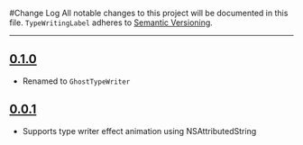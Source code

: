 #Change Log
All notable changes to this project will be documented in this file.
`TypeWritingLabel` adheres to [Semantic Versioning](http://semver.org/).

---

## [0.1.0](https://github.com/wibosco/TypeWritingLabel/releases/tag/0.1.0)

* Renamed to `GhostTypeWriter`

## [0.0.1](https://github.com/wibosco/TypeWritingLabel/releases/tag/0.0.1)

* Supports type writer effect animation using NSAttributedString
